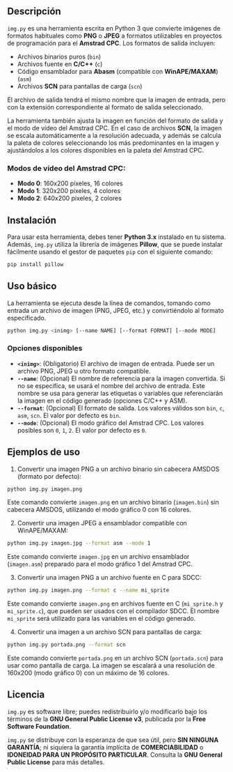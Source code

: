 ## Descripción

`img.py` es una herramienta escrita en Python 3 que convierte imágenes de formatos habituales como **PNG** o **JPEG** a formatos utilizables en proyectos de programación para el **Amstrad CPC**. Los formatos de salida incluyen:

- Archivos binarios puros (`bin`)
- Archivos fuente en **C/C++** (`c`)
- Código ensamblador para **Abasm** (compatible con **WinAPE/MAXAM**) (`asm`)
- Archivos **SCN** para pantallas de carga (`scn`)

El archivo de salida tendrá el mismo nombre que la imagen de entrada, pero con la extensión correspondiente al formato de salida seleccionado.

La herramienta también ajusta la imagen en función del formato de salida y el modo de vídeo del Amstrad CPC. En el caso de archivos **SCN**, la imagen se escala automáticamente a la resolución adecuada, y además se calcula la paleta de colores seleccionando los más predominantes en la imagen y ajustándolos a los colores disponibles en la paleta del Amstrad CPC.

### Modos de vídeo del Amstrad CPC:

- **Modo 0**: 160x200 píxeles, 16 colores
- **Modo 1**: 320x200 píxeles, 4 colores
- **Modo 2**: 640x200 píxeles, 2 colores

## Instalación

Para usar esta herramienta, debes tener **Python 3.x** instalado en tu sistema. Además, `img.py` utiliza la librería de imágenes **Pillow**, que se puede instalar fácilmente usando el gestor de paquetes `pip` con el siguiente comando:

```bash
pip install pillow
```

## Uso básico

La herramienta se ejecuta desde la línea de comandos, tomando como entrada un archivo de imagen (PNG, JPEG, etc.) y convirtiéndolo al formato especificado.

```bash
python img.py <inimg> [--name NAME] [--format FORMAT] [--mode MODE]
```

### Opciones disponibles

- **`<inimg>`**: (Obligatorio) El archivo de imagen de entrada. Puede ser un archivo PNG, JPEG u otro formato compatible.
- **`--name`**: (Opcional) El nombre de referencia para la imagen convertida. Si no se especifica, se usará el nombre del archivo de entrada. Este nombre se usa para generar las etiquetas o variables que referenciarán la imagen en el código generado (opciones C/C++ y ASM).
- **`--format`**: (Opcional) El formato de salida. Los valores válidos son `bin`, `c`, `asm`, `scn`. El valor por defecto es `bin`.
- **`--mode`**: (Opcional) El modo gráfico del Amstrad CPC. Los valores posibles son `0`, `1`, `2`. El valor por defecto es `0`.

## Ejemplos de uso

1. Convertir una imagen PNG a un archivo binario sin cabecera AMSDOS (formato por defecto):

```bash
python img.py imagen.png
```

Este comando convierte `imagen.png` en un archivo binario (`imagen.bin`) sin cabecera AMSDOS, utilizando el modo gráfico 0 con 16 colores.

2. Convertir una imagen JPEG a ensamblador compatible con WinAPE/MAXAM:

```bash
python img.py imagen.jpg --format asm --mode 1
```

Este comando convierte `imagen.jpg` en un archivo ensamblador (`imagen.asm`) preparado para el modo gráfico 1 del Amstrad CPC.

3. Convertir una imagen PNG a un archivo fuente en C para SDCC:

```bash
python img.py imagen.png --format c --name mi_sprite
```

Este comando convierte `imagen.png` en archivos fuente en C (`mi_sprite.h` y `mi_sprite.c`), que pueden ser usados con el compilador SDCC. El nombre `mi_sprite` será utilizado para las variables en el código generado.

4. Convertir una imagen a un archivo SCN para pantallas de carga:

```bash
python img.py portada.png --format scn
```

Este comando convierte `portada.png` en un archivo SCN (`portada.scn`) para usar como pantalla de carga. La imagen se escalará a una resolución de 160x200 (modo gráfico 0) con un máximo de 16 colores.

## Licencia

`img.py` es software libre; puedes redistribuirlo y/o modificarlo bajo los términos de la **GNU General Public License v3**, publicada por la **Free Software Foundation**.

`img.py` se distribuye con la esperanza de que sea útil, pero **SIN NINGUNA GARANTÍA**; ni siquiera la garantía implícita de **COMERCIABILIDAD** o **IDONEIDAD PARA UN PROPÓSITO PARTICULAR**. Consulta la **GNU General Public License** para más detalles.

